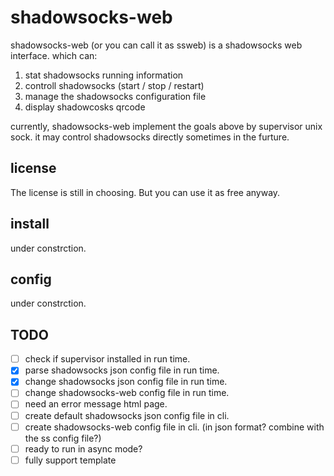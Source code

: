 shadowsocks-web
===============

shadowsocks-web (or you can call it as ssweb) is a shadowsocks web interface. which can:

1. stat shadowsocks running information
2. controll shadowsocks (start / stop / restart)
3. manage the shadowsocks configuration file
4. display shadowcosks qrcode

currently, shadowsocks-web implement the goals above by supervisor unix sock.
it may control shadowsocks directly sometimes in the furture.

license
-------
The license is still in choosing. But you can use it as free anyway.

install
-------
under constrction.

config
------
under constrction.

TODO
----
- [ ] check if supervisor installed in run time.
- [x] parse shadowsocks json config file in run time.
- [x] change shadowsocks json config file in run time.
- [ ] change shadowsocks-web config file in run time.
- [ ] need an error message html page.
- [ ] create default shadowsocks json config file in cli.
- [ ] create shadowsocks-web config file in cli. (in json format? combine with the ss config file?)
- [ ] ready to run in async mode?
- [ ] fully support template
